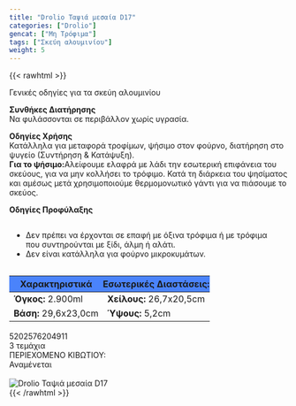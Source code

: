 ```yaml
---
title: "Drolio Ταψιά μεσαία D17"
categories: ["Drolio"]
gencat: ["Μη Τρόφιμα"]
tags: ["Σκεύη αλουμινίου"]
weight: 5
---
```

{{< rawhtml >}}

<div class="product">
    <div id="sistatika">Γενικές οδηγίες για τα σκεύη αλουμινίου</div>
    <div>
        <p><strong>Συνθήκες Διατήρησης</strong><br>Να φυλάσσονται σε περιβάλλον χωρίς υγρασία.</p>
        <p><strong>Οδηγίες Χρήσης</strong><br>Κατάλληλα για μεταφορά τροφίμων, ψήσιμο στον φούρνο, διατήρηση στο ψυγείο
            (Συντήρηση &amp; Κατάψυξη).<br><strong>Για το ψήσιμο:</strong>Αλείφουμε ελαφρά με λάδι την εσωτερική
            επιφάνεια του σκεύους, για να μην κολλήσει το τρόφιμο. Κατά τη διάρκεια του ψησίματος και αμέσως μετά
            χρησιμοποιούμε θερμομονωτικό γάντι για να πιάσουμε το σκεύος.</p>
        <p class="pdanger"><strong>Οδηγίες Προφύλαξης</strong></p>
        <ul class="pgray" style=" padding: 15px 30px;
">
            <li>Δεν πρέπει να έρχονται σε επαφή με όξινα τρόφιμα ή με τρόφιμα που συντηρούνται με ξίδι, άλμη ή αλάτι.
            </li>
            <li>Δεν είναι κατάλληλα για φούρνο μικροκυμάτων.</li>
        </ul>
        <p></p>
        <div class="tabout">
            <table id="diatable" style=" table-layout: fixed; margin-bottom: 18px;
">
                <thead>
                    <tr>
                        <th style=" background: #4a83fb;
">Χαρακτηριστικά</th>
                        <th style=" background: #4a83fb; padding: 0px;
">Εσωτερικές Διαστάσεις:</th>
                    </tr>
                </thead>
                <tbody>
                    <tr>
                        <td><strong>Όγκος: </strong>2.900ml</td>
                        <td><strong>Χείλους: </strong>26,7x20,5cm</td>
                    </tr>
                    <tr>
                        <td><strong>Βάση: </strong>29,6x23,0cm</td>
                        <td><strong>Ύψους: </strong>5,2cm</td>
                    </tr>
                </tbody>
            </table>
        </div>
    </div>
    <div id="barcode">
        <div id="barimage1"></div><span id="bartext">5202576204911</span>
    </div>
    <div id="varos">
        <div id="varosimage1" style="background-image:url(https://sites.google.com/site/sklplfiles/files/tem.png)">
        </div><span id="varostext">3 τεμάχια</span>
    </div>
    <div id="kivotio">ΠΕΡΙΕΧΟΜΕΝΟ ΚΙΒΩΤΙΟΥ:<br>Αναμένεται</div><br>
    <div class="pimg"><img alt="Drolio Ταψιά μεσαία D17" title="Drolio Ταψιά μεσαία D17"
            src="/media/images/drolio-tapsia-mesaia-d17.jpg"></div>
</div>
{{< /rawhtml >}}

